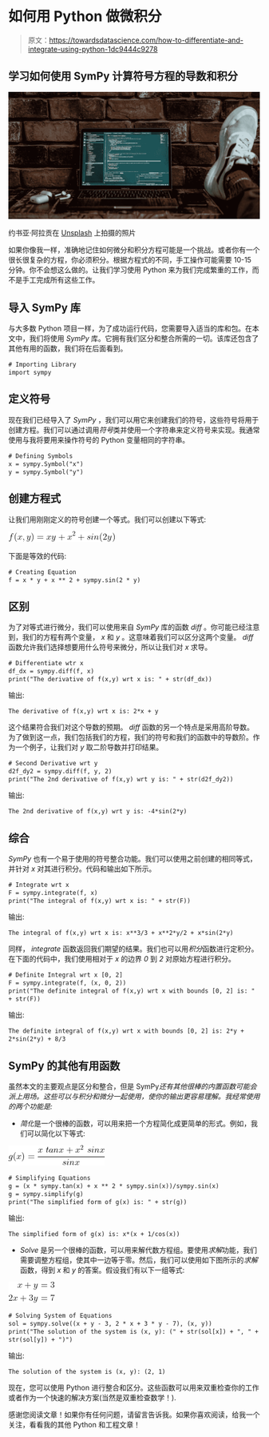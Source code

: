 # 如何用 Python 做微积分

> 原文：<https://towardsdatascience.com/how-to-differentiate-and-integrate-using-python-1dc9444c9278>

## 学习如何使用 SymPy 计算符号方程的导数和积分

![](img/0e4c753de88b738081ba6a418e8a3402.png)

约书亚·阿拉贡在 [Unsplash](https://unsplash.com?utm_source=medium&utm_medium=referral) 上拍摄的照片

如果你像我一样，准确地记住如何微分和积分方程可能是一个挑战。或者你有一个很长很复杂的方程，你必须积分。根据方程式的不同，手工操作可能需要 10-15 分钟。你不会想这么做的。让我们学习使用 Python 来为我们完成繁重的工作，而不是手工完成所有这些工作。

## 导入 SymPy 库

与大多数 Python 项目一样，为了成功运行代码，您需要导入适当的库和包。在本文中，我们将使用 *SymPy* 库。它拥有我们区分和整合所需的一切。该库还包含了其他有用的函数，我们将在后面看到。

```
# Importing Library
import sympy
```

## 定义符号

现在我们已经导入了 *SymPy* ，我们可以用它来创建我们的符号，这些符号将用于创建方程。我们可以通过调用*符号*类并使用一个字符串来定义符号来实现。我通常使用与我将要用来操作符号的 Python 变量相同的字符串。

```
# Defining Symbols
x = sympy.Symbol("x")
y = sympy.Symbol("y")
```

## 创建方程式

让我们用刚刚定义的符号创建一个等式。我们可以创建以下等式:

![](img/460d824d9c4223f7075c2e210e61cbd8.png)

下面是等效的代码:

```
# Creating Equation
f = x * y + x ** 2 + sympy.sin(2 * y)
```

## 区别

为了对等式进行微分，我们可以使用来自 *SymPy* 库的函数 *diff* 。你可能已经注意到，我们的方程有两个变量， *x* 和 *y* 。这意味着我们可以区分这两个变量。 *diff* 函数允许我们选择想要用什么符号来微分，所以让我们对 *x* 求导。

```
# Differentiate wtr x
df_dx = sympy.diff(f, x)
print("The derivative of f(x,y) wrt x is: " + str(df_dx))
```

输出:

```
The derivative of f(x,y) wrt x is: 2*x + y
```

这个结果符合我们对这个导数的预期。 *diff* 函数的另一个特点是采用高阶导数。为了做到这一点，我们包括我们的方程，我们的符号和我们的函数中的导数阶。作为一个例子，让我们对 *y* 取二阶导数并打印结果。

```
# Second Derivative wrt y
d2f_dy2 = sympy.diff(f, y, 2)
print("The 2nd derivative of f(x,y) wrt y is: " + str(d2f_dy2))
```

输出:

```
The 2nd derivative of f(x,y) wrt y is: -4*sin(2*y)
```

## 综合

*SymPy* 也有一个易于使用的符号整合功能。我们可以使用之前创建的相同等式，并针对 *x* 对其进行积分。代码和输出如下所示。

```
# Integrate wrt x
F = sympy.integrate(f, x)
print("The integral of f(x,y) wrt x is: " + str(F))
```

输出:

```
The integral of f(x,y) wrt x is: x**3/3 + x**2*y/2 + x*sin(2*y)
```

同样， *integrate* 函数返回我们期望的结果。我们也可以用*积分*函数进行定积分。在下面的代码中，我们使用相对于 *x* 的边界 *0* 到 *2* 对原始方程进行积分。

```
# Definite Integral wrt x [0, 2]
F = sympy.integrate(f, (x, 0, 2))
print("The definite integral of f(x,y) wrt x with bounds [0, 2] is: " + str(F))
```

输出:

```
The definite integral of f(x,y) wrt x with bounds [0, 2] is: 2*y + 2*sin(2*y) + 8/3
```

## SymPy 的其他有用函数

虽然本文的主要观点是区分和整合，但是 SymPy*还有其他很棒的内置函数可能会派上用场。这些可以与积分和微分一起使用，使你的输出更容易理解。我经常使用的两个功能是:*

*   *简化*是一个很棒的函数，可以用来把一个方程简化成更简单的形式。例如，我们可以简化以下等式:

![](img/570783b8ebfc6521109e6a7ce55bbc1f.png)

```
# Simplifying Equations
g = (x * sympy.tan(x) + x ** 2 * sympy.sin(x))/sympy.sin(x)
g = sympy.simplify(g)
print("The simplified form of g(x) is: " + str(g))
```

输出:

```
The simplified form of g(x) is: x*(x + 1/cos(x))
```

*   *Solve* 是另一个很棒的函数，可以用来解代数方程组。要使用*求解*功能，我们需要调整方程组，使其中一边等于零。然后，我们可以使用如下图所示的*求解*函数，得到 *x* 和 *y* 的答案。假设我们有以下一组等式:

![](img/41a9a81fc7f7be7dba7855ad760f5c27.png)

```
# Solving System of Equations
sol = sympy.solve((x + y - 3, 2 * x + 3 * y - 7), (x, y))
print("The solution of the system is (x, y): (" + str(sol[x]) + ", " + str(sol[y]) + ")")
```

输出:

```
The solution of the system is (x, y): (2, 1)
```

现在，您可以使用 Python 进行整合和区分。这些函数可以用来双重检查你的工作或者作为一个快速的解决方案(当然是双重检查数学！).

感谢您阅读文章！如果你有任何问题，请留言告诉我。如果你喜欢阅读，给我一个关注，看看我的其他 Python 和工程文章！